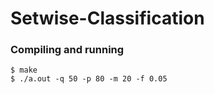 # Setwise-Classification

### Compiling and running
```
$ make
$ ./a.out -q 50 -p 80 -m 20 -f 0.05

```

